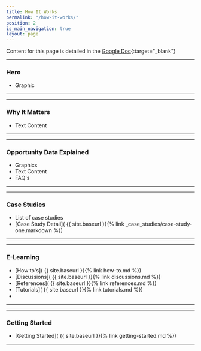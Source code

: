 ```yaml
---
title: How It Works
permalink: "/how-it-works/"
position: 2
is_main_navigation: true
layout: page
---
```


Content for this page is detailed in the
[Google Doc](https://drive.google.com/open?id=1b_AclHfydCEGU5ZfLu3i7kvUnGpLflFvBTg4oI46FP0){:target="_blank"}

***
### Hero 
+ Graphic

***
***
### Why It Matters
+ Text Content

***

***
### Opportunity Data Explained
+ Graphics
+ Text Content
+ FAQ's 

***
***
### Case Studies
+ List of case studies 
+ [Case Study Detail]( {{ site.baseurl }}{% link _case_studies/case-study-one.markdown  %}) 

***
***
### E-Learning
+ [How to's]( {{ site.baseurl }}{% link how-to.md %})  
+ [Discussions]( {{ site.baseurl }}{% link discussions.md %})  
+ [References]( {{ site.baseurl }}{% link references.md %})  
+ [Tutorials]( {{ site.baseurl }}{% link tutorials.md %})  
+ 

***
***
### Getting Started
+ [Getting Started]( {{ site.baseurl }}{% link getting-started.md %})  


***